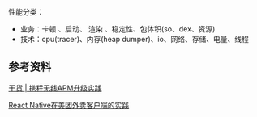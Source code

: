 
性能分类：

- 业务：卡顿 、启动、 渲染 、稳定性、包体积(so、dex、资源)
- 技术：cpu(tracer)、内存(heap dumper)、io、网络、存储、电量、线程



## 参考资料
[干货 | 携程无线APM升级实践](https://mp.weixin.qq.com/s?__biz=MjM5MDI3MjA5MQ==&mid=2697269379&idx=1&sn=1227a77caf29ae0e732d976f3f909540&scene=21#wechat_redirect)

[React Native在美团外卖客户端的实践](https://tech.meituan.com/2019/12/19/meituan-mrn-practice.html)